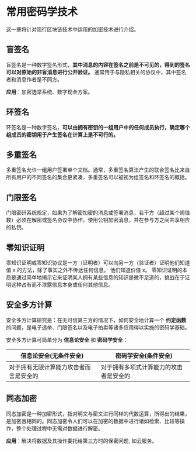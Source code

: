 # 常用密码学技术
这一章将针对现行区块链技术中运用的加密技术进行介绍。

## 盲签名
盲签名是一种数字签名形式，__其中消息的内容在签名之前是不可见的，得到的签名可以对原始的非盲消息进行公开验证。__ 通常用于与隐私相关的协议中，其中签名者和消息作者是不同方。

__应用__：加密选举系统、数字现金方案。

## 环签名
环签名是一种数字签名，__可以由拥有密钥的一组用户中的任何成员执行，确定哪个组成员的密钥用于产生签名在计算上是不可行的。__

## 多重签名
多重签名允许一组用户签署单个文档。通常，多重签名算法产生的联合签名比来自所有用户的不同签名的集合更紧凑，多重签名可以被视为组签名和环签名的概括。

## 门限签名
门限密码系统规定，如果为了解密加密的消息或签署消息，若干方（超过某个阈值数）必须在解密或签名协议中协作。使用公钥加密消息，并在参与方之间共享相应的私钥。

## 零知识证明
零知识证明或零知识协议是一方（证明者）可以向另一方（验证者）证明他们知道值 x 的方法，除了事实之外不传达任何信息。 他们知道价值 x。 零知识证明的本质是通过简单地揭示它来证明某人拥有某些信息的知识是微不足道的，挑战在于证明这种占有而不泄露信息本身或任何其他信息。

## 安全多方计算
安全多方计算研究是：在无可信第三方的情况下，如何安全地计算一个 __约定函数__ 的问题，是电子选举、门限签名以及电子拍卖等诸多应用得以实施的密码学基础。

安全多方计算可简单分为 __信息论安全__ 和 __密码学安全__：

| 信息论安全(无条件安全)                 | 密码学安全(条件安全)                   |
|----------------------------------------|----------------------------------------|
| 对于拥有无限计算能力攻击者而言是安全的 | 对于拥有多项式计算能力的攻击者是安全的 |

## 同态加密
同态加密是一种加密形式，指对明文与密文进行同样的代数运算，所得出的结果，是加密且相同的。同态加密令人们可以在加密的数据中进行诸如检索、比较等操作，整个处理过程中无需对数据进行解密。

__应用__：解决将数据及其操作委托给第三方时的保密问题, 如云服务。
